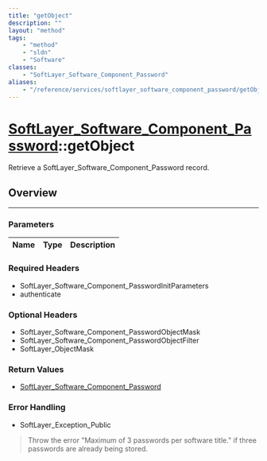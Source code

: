 ```yaml
---
title: "getObject"
description: ""
layout: "method"
tags:
    - "method"
    - "sldn"
    - "Software"
classes:
    - "SoftLayer_Software_Component_Password"
aliases:
    - "/reference/services/softlayer_software_component_password/getObject"
---
```

# [SoftLayer_Software_Component_Password](/reference/services/SoftLayer_Software_Component_Password)::getObject


Retrieve a SoftLayer_Software_Component_Password record.


## Overview 


-----

### Parameters 
|Name | Type | Description |
| --- | --- | --- |


### Required Headers
* SoftLayer_Software_Component_PasswordInitParameters
* authenticate


### Optional Headers
* SoftLayer_Software_Component_PasswordObjectMask
* SoftLayer_Software_Component_PasswordObjectFilter
* SoftLayer_ObjectMask

### Return Values
* <a href='/reference/datatypes/SoftLayer_Software_Component_Password'>SoftLayer_Software_Component_Password </a>



### Error Handling

* SoftLayer_Exception_Public 

> Throw the error "Maximum of 3 passwords per software title." if three passwords are already being stored. 




